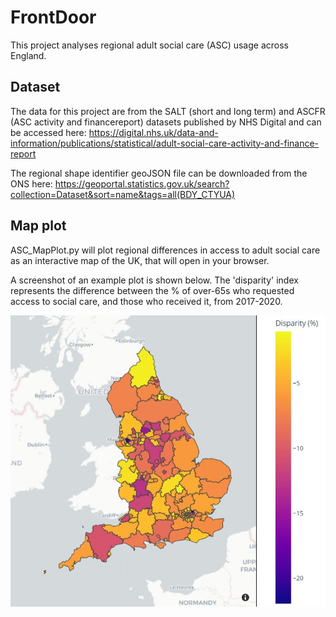 # FrontDoor

This project analyses regional adult social care (ASC) usage across England.

## Dataset
The data for this project are from the SALT (short and long term) and ASCFR (ASC activity and financereport) datasets published by NHS Digital and can be accessed here:
https://digital.nhs.uk/data-and-information/publications/statistical/adult-social-care-activity-and-finance-report

The regional shape identifier geoJSON file can be downloaded from the ONS here:
https://geoportal.statistics.gov.uk/search?collection=Dataset&sort=name&tags=all(BDY_CTYUA)

## Map plot
ASC_MapPlot.py will plot regional differences in access to adult social care as an interactive map of the UK, that will open in your browser.

A screenshot of an example plot is shown below. The 'disparity' index represents the difference between the % of over-65s who requested access to social care, and those who received it, from 2017-2020.


![alt text](https://github.com/JonnyP1990/FrontDoor/blob/main/DisparityPlot_over65.jpg?raw=true)
